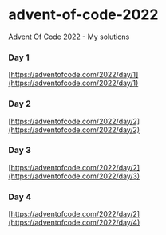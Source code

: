 # advent-of-code-2022

Advent Of Code 2022 - My solutions

### Day 1

[https://adventofcode.com/2022/day/1](https://adventofcode.com/2022/day/1)

### Day 2

[https://adventofcode.com/2022/day/2](https://adventofcode.com/2022/day/2)

### Day 3

[https://adventofcode.com/2022/day/2](https://adventofcode.com/2022/day/3)

### Day 4

[https://adventofcode.com/2022/day/2](https://adventofcode.com/2022/day/4)
